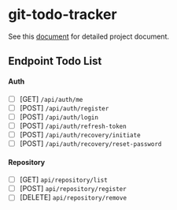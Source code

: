 # git-todo-tracker

See this [document](https://docs.google.com/document/d/1rbawcy05nQbd9XHw2ykaGYU4EBiTnISwY_bz5vodlKs/edit) for detailed project document.

## Endpoint Todo List

#### Auth

- [ ] [GET] `/api/auth/me`
- [ ] [POST] `/api/auth/register`
- [ ] [POST] `/api/auth/login`
- [ ] [POST] `/api/auth/refresh-token`
- [ ] [POST] `/api/auth/recovery/initiate`
- [ ] [POST] `/api/auth/recovery/reset-password`

#### Repository

- [ ] [GET] `api/repository/list`
- [ ] [POST] `api/repository/register`
- [ ] [DELETE] `api/repository/remove`
